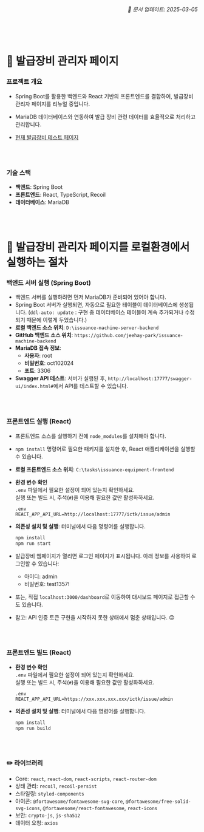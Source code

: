 ###### <div style="text-align: right;">📅 문서 업데이트: 2025-03-05</div>

<br><br>

# 📌 발급장비 관리자 페이지

### 프로젝트 개요
- Spring Boot를 활용한 백엔드와 React 기반의 프론트엔드를 결합하여, 발급장비 관리자 페이지를 리뉴얼 중입니다.

- MariaDB 데이터베이스와 연동하여 발급 장비 관련 데이터를 효율적으로 처리하고 관리합니다.

- [현재 발급장비 테스트 페이지](http://192.168.1.17:7777/work_info.do)


<br><br>

### 기술 스택
- **백엔드**: Spring Boot
- **프론트엔드**: React, TypeScript, Recoil
- **데이터베이스**: MariaDB


<br><br>


# 📌 발급장비 관리자 페이지를 로컬환경에서 실행하는 절차

### 백엔드 서버 실행 (Spring Boot)
- 백엔드 서버를 실행하려면 먼저 MariaDB가 준비되어 있어야 합니다.
- Spring Boot 서버가 실행되면, 자동으로 필요한 테이블이 데이터베이스에 생성됩니다. (`ddl-auto: update` : 구현 중 데이터베이스 테이블이 계속 추가되거나 수정되기 때문에 이렇게 두었습니다.)
- **로컬 백엔드 소스 위치**: `D:\issuance-machine-server-backend`
- **GitHub 백엔드 소스 위치**: `https://github.com/jeehay-park/issuance-machine-backend`
- **MariaDB 접속 정보**:
  - **사용자**: root
  - **비밀번호**: oct102024
  - **포트**: 3306
- **Swagger API 테스트**: 서버가 실행된 후, `http://localhost:17777/swagger-ui/index.html#`에서 API를 테스트할 수 있습니다.

<br><br>

### 프론트엔드 실행 (React)

- 프론트엔드 소스를 실행하기 전에 `node_modules`를 설치해야 합니다.
- `npm install` 명령어로 필요한 패키지를 설치한 후, React 애플리케이션을 실행할 수 있습니다.
- **로컬 프론트엔드 소스 위치**: `C:\tasks\issuance-equipment-frontend`

- **환경 변수 확인**  
   `.env` 파일에서 필요한 설정이 되어 있는지 확인하세요.  
   실행 또는 빌드 시, 주석(`#`)을 이용해 필요한 값만 활성화하세요.

  ```
  .env
  REACT_APP_API_URL=http://localhost:17777/ictk/issue/admin
  ```

- **의존성 설치 및 실행**: 터미널에서 다음 명령어를 실행합니다.
  ```bash
  npm install
  npm run start
  ```

- 발급장비 웹페이지가 열리면 로그인 페이지가 표시됩니다. 아래 정보를 사용하여 로그인할 수 있습니다:
    - 아이디: admin
    - 비밀번호: test1357!

- 또는, 직접 `localhost:3000/dashboard`로 이동하여 대시보드 페이지로 접근할 수도 있습니다.
- 참고: API 인증 토큰 구현을 시작하지 못한 상태에서 멈춘 상태입니다. 😔


<br><br>


### 프론트엔드 빌드 (React)

- **환경 변수 확인**  
   `.env` 파일에서 필요한 설정이 되어 있는지 확인하세요.  
   실행 또는 빌드 시, 주석(`#`)을 이용해 필요한 값만 활성화하세요.

  ```
  .env
  REACT_APP_API_URL=https://xxx.xxx.xxx.xxx/ictk/issue/admin 
  ```

- **의존성 설치 및 실행**: 터미널에서 다음 명령어를 실행합니다.
  ```bash
  npm install
  npm run build
  ```

<br><br>

### ✏️ 라이브러리

- Core: `react`, `react-dom`, `react-scripts`, `react-router-dom`
- 상태 관리: `recoil`, `recoil-persist`
- 스타일링: `styled-components`
- 아이콘: `@fortawesome/fontawesome-svg-core`, `@fortawesome/free-solid-svg-icons`, `@fortawesome/react-fontawesome`, `react-icons`
- 보안: `crypto-js`, `js-sha512`
- 데이터 요청: `axios`

